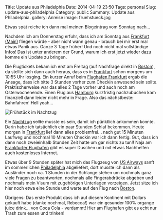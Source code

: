 Title: Update aus Philadelphia
Date: 2014-04-19 23:50
Tags: personal
Slug: update-aus-philadelphia
Category: public
Summary: Update aus Philadelphia.
gallery: Anreise
image: fruehstueck.jpg

Etwas spät reiche ich dann mal meinen Blogeintrag vom Sonntag nach...

Nachdem ich am Donnerstag erfuhr, dass ich am Sonntag aus [Frankfurt (Main)](http://www.frankfurt-airport.de) fliegen würde - aber nicht wann genau - brauch bei mir erst mal etwas Panik aus. Ganze 3 Tage früher! Und noch nicht mal vollständige Infos! Das ist unter anderem der Grund, warum ich erst jetzt wieder dazu komme ein Update zu bringen.

Die Flugtickets bekam ich erst am Freitag (auf Nachfrage direkt in [Boston](http://de.wikipedia.org/wiki/Boston)), da stellte sich dann auch heraus, dass es in [Frankfurt](http://de.wikipedia.org/wiki/Frankfurt_am_Main) schon morgens um 10:55 Uhr losging. Ein kurzer Anruf beim [Flughafen Frankfurt](http://www.frankfurt-airport.de) ergab die Ansage, dass ich bitte 3 Stunden vorher zum Checkin anwesend sein sollte. Praktischerweise war das alles 2 Tage vorher und auch noch am Osterwochenende. Einen Flug aus [Hamburg](http://de.wikipedia.org/wiki/Hamburg) kurzfristig nachzubuchen kam finanziell dann leider nicht mehr in Frage. Also das nächstbeste: Bahnfahren! Hell yeah...

![Frühstück im Nachtzug]({filename}/images/fruehstueck.jpg "Frühstück...")

Ein [Nachtzug](http://www.citynightline.de) <del>sollte</del> musste es sein, damit ich pünktlich ankommen konnte. Darin habe ich tatsächlich ein paar Stunden Schlaf bekommen.
Heute morgen in [Frankfurt](http://de.wikipedia.org/wiki/Frankfurt_am_Main) lief dann alles problemfrei... nach gut 15 Minuten Laufweg und nochmal 10 Minuten Checkin war ich dann fertig. Gut, dass ich dann noch zweieinhalb Stunden Zeit hatte um gar nichts zu tun!! Naja am [Frankfurter Flughafen](http://www.frankfurt-airport.de) gibt es super Duschen und mit etwas Nachhelfen auch kostenloses Internet.

Etwas über 9 Stunden später hat mich das Flugzeug von [US Airways](https://www.usairways.com) sanft im sommerlichen [Philadelphia](http://de.wikipedia.org/wiki/Philadelphia) abgeliefert, dort musste ich dann als Ausländer noch ca. 1 Stunden in der Schlange stehen um nochmals ganz viele Fragen zu beantworten, nochmals alle Fingerabdrücke abgeben und nochmals mein Visum mit zugehörigen Unterlagen vorzeigen. Jetzt sitze ich hier noch etwa eine Stunde und warte auf den Flug nach [Boston](http://de.wikipedia.org/wiki/Boston).

Übrigens: Das erste Produkt dass ich auf diesem Kontinent mit Dollars gekauft habe (danke nochmal, Rebecca!) war ein <del>gesunder</del> 100% organge juice drink... von Coca Cola - verdammt! Hier am Flughafen gibt es echt nur Trash zum essen und trinken!

